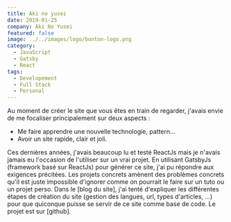 ```yaml
---
title: Aki no yusei
date: 2019-01-25
company: Aki No Yusei
featured: false
image: ../../images/logo/bonton-logo.png
category:
  - JavaScript
  - Gatsby
  - React
tags:
  - Developement
  - Full Stack
  - Personal
---
```


Au moment de créer le site que vous êtes en train de regarder, j'avais envie de me focaliser principalement sur deux aspects :

- Me faire apprendre une nouvelle technologie, pattern...
- Avoir un site rapide, clair et joli.

Ces dernières années, j'avais beaucoup lu et testé ReactJs mais je n'avais jamais eu l'occasion de l'utiliser sur un vrai projet. En utilisant GatsbyJs (framework basé sur ReactJs) pour générer ce site, j'ai pu répondre aux exigences précitées. Les projets concrets amènent des problèmes concrets qu'il est juste impossible d'ignorer comme on pourrait le faire sur un tuto ou un projet perso. Dans le [blog du site], j'ai tenté d'expliquer les différentes étapes de création du site (gestion des langues, url, types d'articles, ...) pour que quiconque puisse se servir de ce site comme base de code. Le projet est sur [github].
